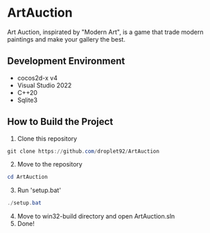 # ArtAuction
Art Auction, inspirated by "Modern Art", is a game that trade modern paintings and make your gallery the best. 

## Development Environment
- cocos2d-x v4
- Visual Studio 2022
- C++20
- Sqlite3

## How to Build the Project
1. Clone this repository
```powershell
git clone https://github.com/droplet92/ArtAuction
```
2. Move to the repository
```powershell
cd ArtAuction
```
3. Run 'setup.bat'
```powershell
./setup.bat
```
4. Move to win32-build directory and open ArtAuction.sln
5. Done!
